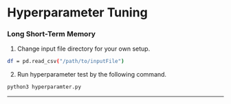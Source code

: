 Hyperparameter Tuning 
==================================

### Long Short-Term Memory 

1. Change input file directory for your own setup.
```bash
df = pd.read_csv("/path/to/inputFile")
```
2. Run hyperparameter test by the following command. 
```bash
python3 hyperparamter.py 
```
---